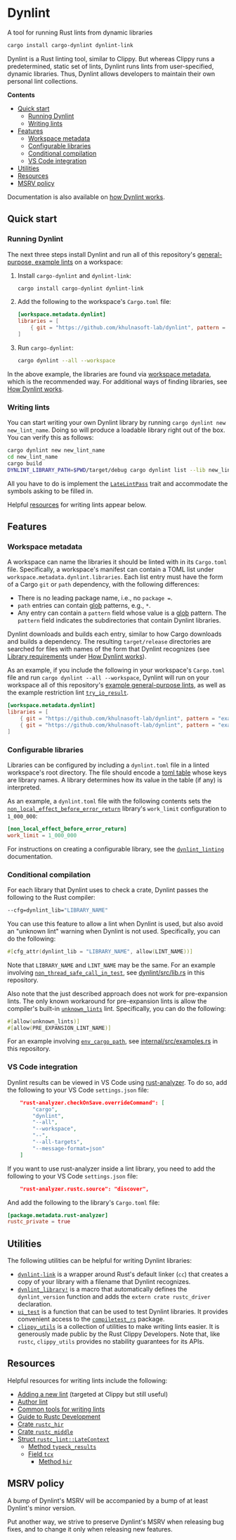 # Dynlint

A tool for running Rust lints from dynamic libraries

```sh
cargo install cargo-dynlint dynlint-link
```

Dynlint is a Rust linting tool, similar to Clippy. But whereas Clippy runs a predetermined, static set of lints, Dynlint runs lints from user-specified, dynamic libraries. Thus, Dynlint allows developers to maintain their own personal lint collections.

**Contents**

- [Quick start]
  - [Running Dynlint]
  - [Writing lints]
- [Features]
  - [Workspace metadata]
  - [Configurable libraries]
  - [Conditional compilation]
  - [VS Code integration]
- [Utilities]
- [Resources]
- [MSRV policy]

Documentation is also available on [how Dynlint works].

## Quick start

### Running Dynlint

The next three steps install Dynlint and run all of this repository's [general-purpose, example lints] on a workspace:

1. Install `cargo-dynlint` and `dynlint-link`:

   ```sh
   cargo install cargo-dynlint dynlint-link
   ```

2. Add the following to the workspace's `Cargo.toml` file:

   ```toml
   [workspace.metadata.dynlint]
   libraries = [
       { git = "https://github.com/khulnasoft-lab/dynlint", pattern = "examples/general/*" },
   ]
   ```

3. Run `cargo-dynlint`:
   ```sh
   cargo dynlint --all --workspace
   ```

In the above example, the libraries are found via [workspace metadata], which is the recommended way. For additional ways of finding libraries, see [How Dynlint works].

### Writing lints

You can start writing your own Dynlint library by running `cargo dynlint new new_lint_name`. Doing so will produce a loadable library right out of the box. You can verify this as follows:

```sh
cargo dynlint new new_lint_name
cd new_lint_name
cargo build
DYNLINT_LIBRARY_PATH=$PWD/target/debug cargo dynlint list --lib new_lint_name
```

All you have to do is implement the [`LateLintPass`] trait and accommodate the symbols asking to be filled in.

Helpful [resources] for writing lints appear below.

## Features

### Workspace metadata

A workspace can name the libraries it should be linted with in its `Cargo.toml` file. Specifically, a workspace's manifest can contain a TOML list under `workspace.metadata.dynlint.libraries`. Each list entry must have the form of a Cargo `git` or `path` dependency, with the following differences:

- There is no leading package name, i.e., no `package =`.
- `path` entries can contain [glob] patterns, e.g., `*`.
- Any entry can contain a `pattern` field whose value is a [glob] pattern. The `pattern` field indicates the subdirectories that contain Dynlint libraries.

Dynlint downloads and builds each entry, similar to how Cargo downloads and builds a dependency. The resulting `target/release` directories are searched for files with names of the form that Dynlint recognizes (see [Library requirements] under [How Dynlint works]).

As an example, if you include the following in your workspace's `Cargo.toml` file and run `cargo dynlint --all --workspace`, Dynlint will run on your workspace all of this repository's [example general-purpose lints], as well as the example restriction lint [`try_io_result`].

```toml
[workspace.metadata.dynlint]
libraries = [
    { git = "https://github.com/khulnasoft-lab/dynlint", pattern = "examples/general/*" },
    { git = "https://github.com/khulnasoft-lab/dynlint", pattern = "examples/restriction/try_io_result" },
]
```

### Configurable libraries

Libraries can be configured by including a `dynlint.toml` file in a linted workspace's root directory. The file should encode a [toml table] whose keys are library names. A library determines how its value in the table (if any) is interpreted.

As an example, a `dynlint.toml` file with the following contents sets the [`non_local_effect_before_error_return`] library's `work_limit` configuration to `1_000_000`:

```toml
[non_local_effect_before_error_return]
work_limit = 1_000_000
```

For instructions on creating a configurable library, see the [`dynlint_linting`] documentation.

### Conditional compilation

For each library that Dynlint uses to check a crate, Dynlint passes the following to the Rust compiler:

```sh
--cfg=dynlint_lib="LIBRARY_NAME"
```

You can use this feature to allow a lint when Dynlint is used, but also avoid an "unknown lint" warning when Dynlint is not used. Specifically, you can do the following:

```rust
#[cfg_attr(dynlint_lib = "LIBRARY_NAME", allow(LINT_NAME))]
```

Note that `LIBRARY_NAME` and `LINT_NAME` may be the same. For an example involving [`non_thread_safe_call_in_test`], see [dynlint/src/lib.rs] in this repository.

Also note that the just described approach does not work for pre-expansion lints. The only known workaround for pre-expansion lints is allow the compiler's built-in [`unknown_lints`] lint. Specifically, you can do the following:

```rust
#[allow(unknown_lints)]
#[allow(PRE_EXPANSION_LINT_NAME)]
```

For an example involving [`env_cargo_path`], see [internal/src/examples.rs] in this repository.

### VS Code integration

Dynlint results can be viewed in VS Code using [rust-analyzer]. To do so, add the following to your VS Code `settings.json` file:

```json
    "rust-analyzer.checkOnSave.overrideCommand": [
        "cargo",
        "dynlint",
        "--all",
        "--workspace",
        "--",
        "--all-targets",
        "--message-format=json"
    ]
```

If you want to use rust-analyzer inside a lint library, you need to add the following to your VS Code `settings.json` file:

```json
    "rust-analyzer.rustc.source": "discover",
```

And add the following to the library's `Cargo.toml` file:

```toml
[package.metadata.rust-analyzer]
rustc_private = true
```

## Utilities

The following utilities can be helpful for writing Dynlint libraries:

- [`dynlint-link`] is a wrapper around Rust's default linker (`cc`) that creates a copy of your library with a filename that Dynlint recognizes.
- [`dynlint_library!`] is a macro that automatically defines the `dynlint_version` function and adds the `extern crate rustc_driver` declaration.
- [`ui_test`] is a function that can be used to test Dynlint libraries. It provides convenient access to the [`compiletest_rs`] package.
- [`clippy_utils`] is a collection of utilities to make writing lints easier. It is generously made public by the Rust Clippy Developers. Note that, like `rustc`, `clippy_utils` provides no stability guarantees for its APIs.

## Resources

Helpful resources for writing lints include the following:

- [Adding a new lint] (targeted at Clippy but still useful)
- [Author lint]
- [Common tools for writing lints]
- [Guide to Rustc Development]
- [Crate `rustc_hir`]
- [Crate `rustc_middle`]
- [Struct `rustc_lint::LateContext`]
  - [Method `typeck_results`]
  - [Field `tcx`]
    - [Method `hir`]

## MSRV policy

A bump of Dynlint's MSRV will be accompanied by a bump of at least Dynlint's minor version.

Put another way, we strive to preserve Dynlint's MSRV when releasing bug fixes, and to change it only when releasing new features.

[`clippy_utils`]: https://github.com/rust-lang/rust-clippy/tree/master/clippy_utils
[`compiletest_rs`]: https://github.com/Manishearth/compiletest-rs
[`dynlint-link`]: ../dynlint-link
[`dynlint_library!`]: ../utils/linting
[`dynlint_linting`]: ../utils/linting
[`env_cargo_path`]: ../examples/general/env_cargo_path
[`latelintpass`]: https://doc.rust-lang.org/nightly/nightly-rustc/rustc_lint/trait.LateLintPass.html
[`non_local_effect_before_error_return`]: ../examples/general/non_local_effect_before_error_return
[`non_thread_safe_call_in_test`]: ../examples/general/non_thread_safe_call_in_test
[`try_io_result`]: ../examples/restriction/try_io_result
[`ui_test`]: ../utils/testing
[`unknown_lints`]: https://doc.rust-lang.org/rustc/lints/listing/warn-by-default.html#unknown-lints
[adding a new lint]: https://github.com/rust-lang/rust-clippy/blob/master/book/src/development/adding_lints.md
[author lint]: https://github.com/rust-lang/rust-clippy/blob/master/book/src/development/adding_lints.md#author-lint
[common tools for writing lints]: https://github.com/rust-lang/rust-clippy/blob/master/book/src/development/common_tools_writing_lints.md
[conditional compilation]: #conditional-compilation
[configurable libraries]: #configurable-libraries
[crate `rustc_hir`]: https://doc.rust-lang.org/nightly/nightly-rustc/rustc_hir/index.html
[crate `rustc_middle`]: https://doc.rust-lang.org/nightly/nightly-rustc/rustc_middle/index.html
[dynlint/src/lib.rs]: ../dynlint/src/lib.rs
[example general-purpose lints]: ../examples/general
[features]: #features
[field `tcx`]: https://doc.rust-lang.org/nightly/nightly-rustc/rustc_lint/struct.LateContext.html#structfield.tcx
[general-purpose, example lints]: ../examples/README.md#general
[glob]: https://docs.rs/glob/0.3.0/glob/struct.Pattern.html
[guide to rustc development]: https://rustc-dev-guide.rust-lang.org/
[how dynlint works]: ../docs/how_dynlint_works.md
[internal/src/examples.rs]: ../internal/src/examples.rs
[library requirements]: ../docs/how_dynlint_works.md#library-requirements
[method `hir`]: https://doc.rust-lang.org/nightly/nightly-rustc/rustc_middle/ty/context/struct.TyCtxt.html#method.hir
[method `typeck_results`]: https://doc.rust-lang.org/nightly/nightly-rustc/rustc_lint/struct.LateContext.html#method.typeck_results
[msrv policy]: #msrv-policy
[quick start]: #quick-start
[resources]: #resources
[running dynlint]: #running-dynlint
[rust-analyzer]: https://github.com/rust-analyzer/rust-analyzer
[struct `rustc_lint::latecontext`]: https://doc.rust-lang.org/nightly/nightly-rustc/rustc_lint/struct.LateContext.html
[toml table]: https://toml.io/en/v1.0.0#table
[utilities]: #utilities
[vs code integration]: #vs-code-integration
[workspace metadata]: #workspace-metadata
[writing lints]: #writing-lints
